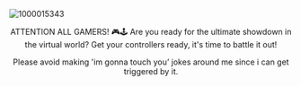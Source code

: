 ![1000015343](https://github.com/user-attachments/assets/e1fd2682-152f-4f82-b1d2-49467609601e)




<p align="center">ATTENTION ALL GAMERS! 🎮🕹️ Are you ready for the ultimate showdown in the virtual world? Get your controllers ready, it's time to battle it out!
<p align="center">Please avoid making 'im gonna touch you’ jokes around me since i can get triggered by it.
  
